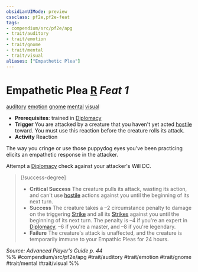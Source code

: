 ```yaml
---
obsidianUIMode: preview
cssclass: pf2e,pf2e-feat
tags:
- compendium/src/pf2e/apg
- trait/auditory
- trait/emotion
- trait/gnome
- trait/mental
- trait/visual
aliases: ["Empathetic Plea"]
---
```

# Empathetic Plea  [R](../../rules/core-rulebook/chapter-9-playing-the-game.md#Actions "Reaction") *Feat 1*  
[auditory](../../rules/traits/auditory.md)  [emotion](../../rules/traits/emotion.md)  [gnome](../../rules/traits/gnome.md)  [mental](../../rules/traits/mental.md)  [visual](../../rules/traits/visual.md)  

- **Prerequisites**: trained in [Diplomacy](../skills.md#Diplomacy)
- **Trigger** You are attacked by a creature that you haven't yet acted [hostile](../../rules/conditions.md#Hostile) toward. You must use this reaction before the creature rolls its attack.
- **Activity** Reaction

The way you cringe or use those puppydog eyes you've been practicing elicits an empathetic response in the attacker.

Attempt a [Diplomacy](../skills.md#Diplomacy) check against your attacker's Will DC.

> [!success-degree] 
> - **Critical Success** The creature pulls its attack, wasting its action, and can't use [hostile](../../rules/conditions.md#Hostile) actions against you until the beginning of its next turn.
> - **Success** The creature takes a –2 circumstance penalty to damage on the triggering [Strike](../../rules/actions/strike.md) and all its [Strikes](../../rules/actions/strike.md) against you until the beginning of its next turn. The penalty is –4 if you're an expert in [Diplomacy](../skills.md#Diplomacy), –6 if you're a master, and –8 if you're legendary.
> - **Failure** The creature's attack is unaffected, and the creature is temporarily immune to your Empathic Pleas for 24 hours.

*Source: Advanced Player's Guide p. 44*  
%% #compendium/src/pf2e/apg #trait/auditory #trait/emotion #trait/gnome #trait/mental #trait/visual %%